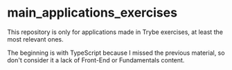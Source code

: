 # main_applications_exercises
This repository is only for applications made in Trybe exercises, at least the most relevant ones.

The beginning is with TypeScript because I missed the previous material, so don't consider it a lack of Front-End or Fundamentals content.

